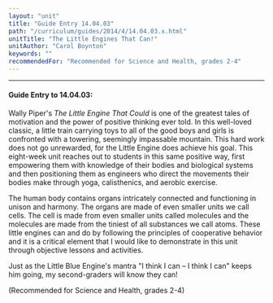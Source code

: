 ```yaml
---
layout: "unit"
title: "Guide Entry 14.04.03"
path: "/curriculum/guides/2014/4/14.04.03.x.html"
unitTitle: "The Little Engines That Can!"
unitAuthor: "Carol Boynton"
keywords: ""
recommendedFor: "Recommended for Science and Health, grades 2-4"
---
```

<body>
<hr/>
<h4>
Guide Entry to 14.04.03:
</h4>
<p>
Wally Piper's
<i>
The Little Engine That Could
</i>
is one of the greatest tales of motivation and the power of positive thinking ever told. In this well-loved classic, a little train carrying toys to all of the good boys and girls is confronted with a towering, seemingly impassable mountain. This hard work does not go unrewarded, for the Little Engine does achieve his goal. This eight-week unit reaches out to students in this same positive way, first empowering them with knowledge of their bodies and biological systems and then positioning them as engineers who direct the movements their bodies make through yoga, calisthenics, and aerobic exercise.
</p>
<p>
The human body contains organs intricately connected and functioning in unison and harmony. The organs are made of even smaller units we call cells. The cell is made from even smaller units called molecules and the molecules are made from the tiniest of all substances we call atoms. These little engines can and do by following the principles of cooperative behavior and it is a critical element that I would like to demonstrate in this unit through objective lessons and activities.
</p>
<p>
Just as the Little Blue Engine's mantra "I think I can – I think I can" keeps him going, my second-graders will know they can!
</p>
<p>
(Recommended for Science and Health, grades 2-4)
</p>
</body>
